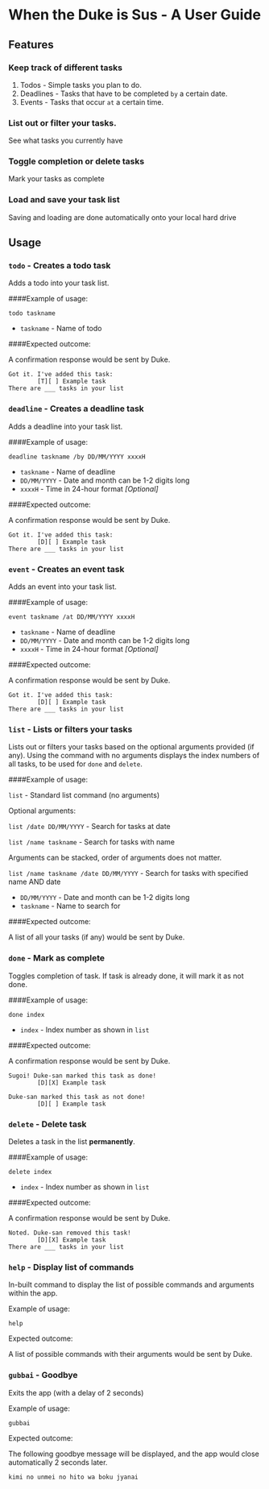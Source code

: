 # When the Duke is Sus - A User Guide

## Features 

### Keep track of different tasks

1. Todos - Simple tasks you plan to do.
2. Deadlines - Tasks that have to be completed `by` a certain date.
3. Events - Tasks that occur `at` a certain time.

### List out or filter your tasks.
See what tasks you currently have

### Toggle completion or delete tasks
Mark your tasks as complete

### Load and save your task list
Saving and loading are done automatically onto your local hard drive

## Usage

### `todo` - Creates a todo task

Adds a todo into your task list. 

####Example of usage: 

`todo taskname`

* `taskname` - Name of todo

####Expected outcome:

A confirmation response would be sent by Duke.

```
Got it. I've added this task:
        [T][ ] Example task
There are ___ tasks in your list
```

### `deadline` - Creates a deadline task

Adds a deadline into your task list.

####Example of usage:

`deadline taskname /by DD/MM/YYYY xxxxH`

* `taskname` - Name of deadline
* `DD/MM/YYYY` - Date and month can be 1-2 digits long
* `xxxxH` - Time in 24-hour format *[Optional]*

####Expected outcome:

A confirmation response would be sent by Duke.

```
Got it. I've added this task:
        [D][ ] Example task
There are ___ tasks in your list
```

### `event` - Creates an event task

Adds an event into your task list.

####Example of usage:

`event taskname /at DD/MM/YYYY xxxxH`

* `taskname` - Name of deadline
* `DD/MM/YYYY` - Date and month can be 1-2 digits long
* `xxxxH` - Time in 24-hour format *[Optional]*

####Expected outcome:

A confirmation response would be sent by Duke.

```
Got it. I've added this task:
        [D][ ] Example task
There are ___ tasks in your list
```

### `list` - Lists or filters your tasks

Lists out or filters your tasks based on the optional arguments provided (if any).
Using the command with no arguments displays the index numbers of all tasks, to be used for `done` and `delete`.

####Example of usage:

`list` - Standard list command (no arguments)

Optional arguments:

`list /date DD/MM/YYYY` - Search for tasks at date

`list /name taskname` - Search for tasks with name

Arguments can be stacked, order of arguments does not matter.

`list /name taskname /date DD/MM/YYYY` - Search for tasks with specified name AND date


* `DD/MM/YYYY` - Date and month can be 1-2 digits long
* `taskname` - Name to search for

####Expected outcome:

A list of all your tasks (if any) would be sent by Duke.



### `done` - Mark as complete

Toggles completion of task. If task is already done, it will mark it as not done.

####Example of usage:

`done index`

* `index` - Index number as shown in `list`

####Expected outcome:

A confirmation response would be sent by Duke.

```
Sugoi! Duke-san marked this task as done!
        [D][X] Example task
```

```
Duke-san marked this task as not done!
        [D][ ] Example task
```

### `delete` - Delete task

Deletes a task in the list **permanently**.

####Example of usage:

`delete index`

* `index` - Index number as shown in `list`

####Expected outcome:

A confirmation response would be sent by Duke.

```
Noted. Duke-san removed this task!
        [D][X] Example task
There are ___ tasks in your list
```


### `help` - Display list of commands
In-built command to display the list of possible commands and arguments within the app.

Example of usage:

`help`

Expected outcome:

A list of possible commands with their arguments would be sent by Duke.

### `gubbai` - Goodbye
Exits the app (with a delay of 2 seconds)

Example of usage:

`gubbai`

Expected outcome:

The following goodbye message will be displayed, and the app would close automatically 2 seconds later.

`kimi no unmei no hito wa boku jyanai`